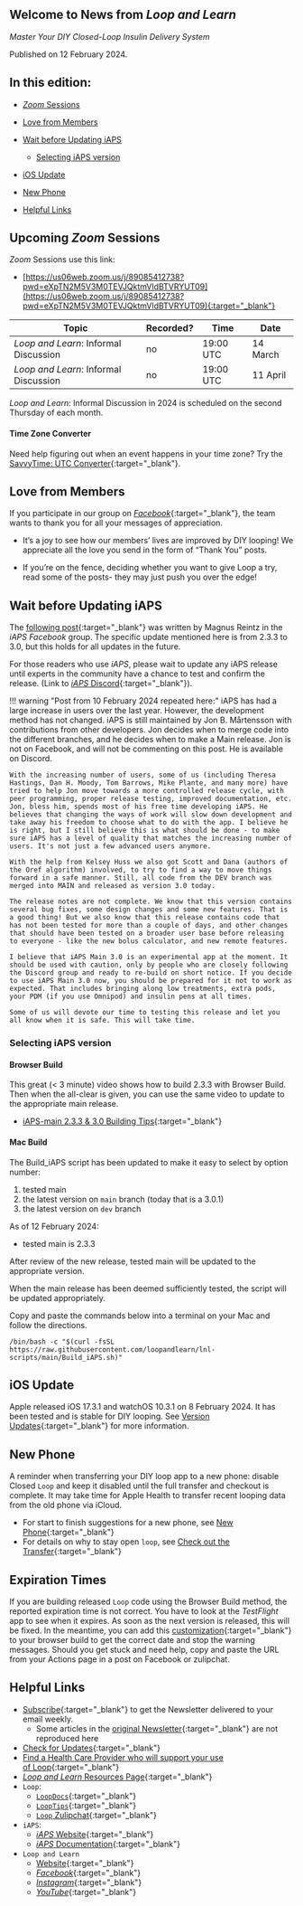 ## Welcome to News from&nbsp;_<span translate="no">Loop and Learn</span>_

_Master Your DIY Closed-Loop Insulin Delivery System_

Published on 12 February 2024.

## In this edition:

* [*Zoom* Sessions](#upcoming-zoom-sessions)
* [Love from Members](#love-from-members)
* [Wait before Updating iAPS](#wait-before-updating-iaps)
    * [Selecting iAPS version](#selecting-iaps-version)
* [iOS Update](#ios-update)
* [New Phone](#new-phone)


* [Helpful Links](#helpful-links)

## Upcoming *Zoom* Sessions

*Zoom* Sessions use this link:

* [https://us06web.zoom.us/j/89085412738?pwd=eXpTN2M5V3M0TEVJQktmVldBTVRYUT09](https://us06web.zoom.us/j/89085412738?pwd=eXpTN2M5V3M0TEVJQktmVldBTVRYUT09){:target="_blank"}

| Topic | Recorded? | Time | Date |
| - | - | - | - |
| _<span translate="no">Loop and Learn</span>_: Informal Discussion | no | 19:00 UTC | 14 March |
| _<span translate="no">Loop and Learn</span>_: Informal Discussion | no | 19:00 UTC | 11 April |

_<span translate="no">Loop and Learn</span>_: Informal Discussion in 2024 is scheduled on the second Thursday of each month.

#### Time Zone Converter

Need help figuring out when an event happens in your time zone? Try the [SavvyTime: UTC Converter](https://savvytime.com/converter/utc){:target="_blank"}.

## Love from Members

If you participate in our group on [*Facebook*](https://www.facebook.com/groups/LOOPandLEARN){:target="_blank"}, the team wants to thank you for all your messages of appreciation. 

* It’s a joy to see how our members’ lives are improved by DIY looping! We appreciate all the love you send in the form of “Thank You” posts.

* If you’re on the fence, deciding whether you want to give Loop a try, read some of the  posts- they may just push you over the edge!

## Wait before Updating iAPS

The [following post](https://www.facebook.com/groups/1351938092206709/posts/1534888703911646/){:target="_blank"} was written by Magnus Reintz in the *iAPS* *Facebook* group. The specific update mentioned here is from 2.3.3 to 3.0, but this holds for all updates in the future.

For those readers who use *iAPS*, please wait to update any iAPS release until experts in the community have a chance to test and confirm the release. (Link to [*iAPS* Discord](https://discord.gg/ptkk2Y264Z){:target="_blank"}).

!!! warning "Post from 10 February 2024 repeated here:"
    iAPS has had a large increase in users over the last year. However, the development method has not changed. iAPS is still maintained by Jon B. Mårtensson with contributions from other developers. Jon decides when to merge code into the different branches, and he decides when to make a Main release. Jon is not on Facebook, and will not be commenting on this post. He is available on Discord.

    With the increasing number of users, some of us (including Theresa Hastings, Dan H. Moody, Tom Barrows, Mike Plante, and many more) have tried to help Jon move towards a more controlled release cycle, with peer programming, proper release testing, improved documentation, etc. Jon, bless him, spends most of his free time developing iAPS. He believes that changing the ways of work will slow down development and take away his freedom to choose what to do with the app. I believe he is right, but I still believe this is what should be done - to make sure iAPS has a level of quality that matches the increasing number of users. It's not just a few advanced users anymore.

    With the help from Kelsey Huss we also got Scott and Dana (authors of the Oref algorithm) involved, to try to find a way to move things forward in a safe manner. Still, all code from the DEV branch was merged into MAIN and released as version 3.0 today.

    The release notes are not complete. We know that this version contains several bug fixes, some design changes and some new features. That is a good thing! But we also know that this release contains code that has not been tested for more than a couple of days, and other changes that should have been tested on a broader user base before releasing to everyone - like the new bolus calculator, and new remote features.

    I believe that iAPS Main 3.0 is an experimental app at the moment. It should be used with caution, only by people who are closely following the Discord group and ready to re-build on short notice. If you decide to use iAPS Main 3.0 now, you should be prepared for it not to work as expected. That includes bringing along low treatments, extra pods, your PDM (if you use Omnipod) and insulin pens at all times.

    Some of us will devote our time to testing this release and let you all know when it is safe. This will take time.

### Selecting iAPS version

#### Browser Build

This great (< 3 minute) video shows how to build 2.3.3 with Browser Build. Then when the all-clear is given, you can use the same video to update to the appropriate main release.

* [iAPS-main 2.3.3 & 3.0 Building Tips](https://www.youtube.com/watch?v=bT1YXsgyxMY&t=3s){:target="_blank"}

#### Mac Build

The Build_iAPS script has been updated to make it easy to select by option number:

1. tested main
2. the latest version on `main` branch (today that is a 3.0.1)
3. the latest version on  `dev` branch

As of 12 February 2024:

* tested main is 2.3.3

After review of the new release, tested main will be updated to the appropriate version.


When the main release has been deemed sufficiently tested, the script will be updated appropriately.

Copy and paste the commands below into a terminal on your Mac and follow the directions.

``` { .bash .copy title="Copy and Paste to start the Build iAPS Script" }
/bin/bash -c "$(curl -fsSL https://raw.githubusercontent.com/loopandlearn/lnl-scripts/main/Build_iAPS.sh)"
```

## iOS Update

Apple released iOS 17.3.1 and watchOS 10.3.1 on 8 February 2024. It has been tested and is stable for DIY looping. See [Version Updates](https://www.loopandlearn.org/version-updates/){:target="_blank"} for more information.

## New Phone

A reminder when transferring your DIY loop app to a new phone: disable Closed `Loop` and keep it disabled until the full transfer and checkout is complete. It may take time for Apple Health to transfer recent looping data from the old phone via iCloud. 

* For start to finish suggestions for a new phone, see [New Phone](https://loopkit.github.io/loopdocs/faqs/new-phone.md){:target="_blank"}
* For details on why to stay open `loop`, see [Check out the Transfer](https://loopkit.github.io/loopdocs/faqs/new-phone.md#check-out-the-transfer){:target="_blank"}

## Expiration Times

If you are building released `Loop` code using the Browser Build method, the reported expiration time is not correct. You have to look at the *TestFlight* app to see when it expires. As soon as the next version is released, this will be fixed. In the meantime, you can add this [customization](https://www.loopandlearn.org/custom-code/#tf-expire){:target="_blank"} to your browser build to get the correct date and stop the warning messages. Should you get stuck and need help, copy and paste the URL from your Actions page in a post on Facebook or zulipchat.

## Helpful Links

* [Subscribe](https://www.loopandlearn.org/newsletter-signup/){:target="_blank"} to get the Newsletter delivered to your email weekly.
    * Some articles in the [original Newsletter](https://www.loopandlearn.org/2022/10/19/loop-and-learn-newsletter/){:target="_blank"} are not reproduced here
* [Check for Updates](https://www.loopandlearn.org/version-updates/){:target="_blank"}
* [Find a Health Care Provider who will support your use of&nbsp;<span translate="no">Loop</span>](https://www.loopandlearn.org/hcp-recommendations/){:target="_blank"}
* [_<span translate="no">Loop and Learn</span>_&nbsp;Resources Page](https://www.loopandlearn.org/resources/){:target="_blank"}
* <code>Loop</code>:
    * [`LoopDocs`](https://loopkit.github.io/loopdocs/){:target="_blank"}
    * [`LoopTips`](https://loopkit.github.io/looptips/){:target="_blank"}
    * [`Loop` Zulipchat](https://loop.zulipchat.com/){:target="_blank"}
* <code>iAPS</code>:
    * [*iAPS* Website](https://www.iaps-app.org/){:target="_blank"}
    * [*iAPS* Documentation](http://iapsdocs.org/){:target="_blank"}
* <code>Loop and Learn</code>
    * [Website](https://www.loopandlearn.org/){:target="_blank"}
    * [*Facebook*](https://www.facebook.com/groups/LOOPandLEARN){:target="_blank"}
    * [*Instagram*](https://www.instagram.com/loopandlearn/){:target="_blank"}
    * [*YouTube*](https://www.youtube.com/c/loopandlearn){:target="_blank"}
